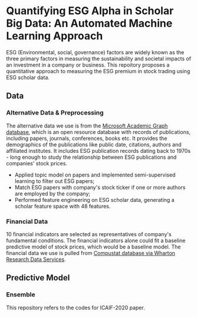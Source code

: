 # Quantifying ESG Alpha in Scholar Big Data: An Automated Machine Learning Approach

ESG (Environmental, social, governance) factors are widely known as the three primary factors in measuring the sustainability and societal impacts of an investment in a company or business. This repoitory proposes a quantitative approach to measuring the ESG premium in stock trading using ESG scholar data.


## Data

### Alternative Data & Preprocessing

The alternative data we use is from the [Microsoft Academic Graph database](https://www.microsoft.com/en-us/research/project/microsoft-academic-graph/), which is an open resource database with records of publications, including papers, journals, conferences, books etc. It provides the demographics of the publications like public date, citations, authors and affiliated institutes. It includes ESG publication records dating back to 1970s - long enough to study the relationship between ESG publications and companies' stock prices.

* Applied topic model on papers and implemented semi-supervised learning to filter out ESG papers;
* Match ESG papers with company's stock ticker if one or more authors are employed by the company;
* Performed feature engineering on ESG scholar data, generating a scholar feature space with 48 features.

### Financial Data

10 financial indicators are selected as representatives of company's fundamental conditions. The financial indicators alone could fit a baseline predictive model of stock prices, which would be a baseline model. The financial data we use is pulled from [Compustat database via Wharton Research Data Services](https://wrds-web.wharton.upenn.edu/wrds/ds/compd/fundq).


## Predictive Model

### Ensemble

This repository refers to the codes for ICAIF-2020 paper.
